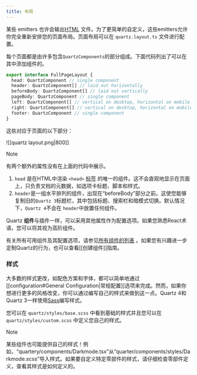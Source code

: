 ```yaml
---
title: 布局
---
```


某些 emitters 也许会输出[HTML](https://developer.mozilla.org/en-US/docs/Web/HTML) 文件。为了更简单的自定义，这些emitters允许你完全重新安排您的页面布局。页面布局可以在 `quartz.layout.ts` 文件进行配置。

每个页面都是由许多包含`QuartzComponents`的部分组成。下面代码列出了可以在其中添加组件的。

```typescript title="quartz/cfg.ts"
export interface FullPageLayout {
  head: QuartzComponent // single component
  header: QuartzComponent[] // laid out horizontally
  beforeBody: QuartzComponent[] // laid out vertically
  pageBody: QuartzComponent // single component
  left: QuartzComponent[] // vertical on desktop, horizontal on mobile
  right: QuartzComponent[] // vertical on desktop, horizontal on mobile
  footer: QuartzComponent // single component
}
```

这些对应于页面的以下部分：

![[quartz layout.png|800]]

> [!note]
> 有两个额外的属性没有在上面的代码中展示。
> 
> 1. `head` 是在HTML中渲染 `<head>` [标签](https://developer.mozilla.org/en-US/docs/Web/HTML/Element/head) 的唯一的组件。这不会直观地显示在页面上，只负责文档的元数据，如选项卡标题、脚本和样式。
> 2. `header`是一组水平排列的组件，出现在“beforeBody”部分之前。这使您能够复制旧的`Quartz 3`标题栏，其中包括标题、搜索栏和暗模式切换。默认情况下，`Quartz 4`不会在 `header`中放置任何组件。

Quartz **组件**与插件一样，可以采用其他属性作为配置选项。如果您熟悉React术语，您可以将其视为高阶组件。

有关所有可用组件及其配置选项，请参见[所有组件的列表](component.md) 。如果您有兴趣进一步定制Quartz的行为，也可以查看[[创建组件]]指南。

### 样式

大多数的样式更改，如配色方案和字体，都可以简单地通过[[configuration#General Configuration|常规配置]]选项来完成。然而，如果你想进行更多的风格改变，你可以通过编写自己的样式来做到这一点。Quartz 4和Quartz 3一样使用[Sass](https://sass-lang.com/guide/)编写样式。

您可以在 `quartz/styles/base.scss` 中看到基础的样式并且您可以在`quartz/styles/custom.scss` 中定义您自己的样式。

> [!note]
> 某些组件也可能提供自己的样式！例如，“quartery/components/Darkmode.tsx”从“quarter/components/styles/Darkmode.scss”导入样式。如果要自定义特定零部件的样式，请仔细检查零部件定义，查看其样式是如何定义的。
